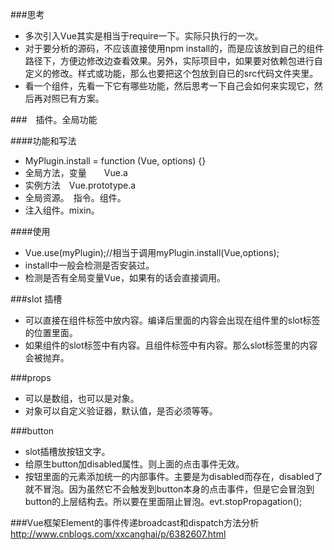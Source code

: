 ###思考 
* 多次引入Vue其实是相当于require一下。实际只执行的一次。
* 对于要分析的源码，不应该直接使用npm install的，而是应该放到自己的组件路径下，方便边修改边查看效果。另外，实际项目中，如果要对依赖包进行自定义的修改。样式或功能，那么也要把这个包放到自已的src代码文件夹里。
* 看一个组件，先看一下它有哪些功能，然后思考一下自己会如何来实现它，然后再对照已有方案。


###　插件。全局功能

####功能和写法
* MyPlugin.install = function (Vue, options) {}
* 全局方法，变量　　Vue.a 
* 实例方法　Vue.prototype.a
* 全局资源。　指令。组件。
* 注入组件。mixin。

####使用
* Vue.use(myPlugin);//相当于调用myPlugin.install(Vue,options);
* install中一般会检测是否安装过。
* 检测是否有全局变量Vue，如果有的话会直接调用。


###slot 插槽
* 可以直接在组件标签中放内容。编译后里面的内容会出现在组件里的slot标签的位置里面。
* 如果组件的slot标签中有内容。且组件标签中有内容。那么slot标签里的内容会被抛弃。


###props 
* 可以是数组，也可以是对象。
* 对象可以自定义验证器，默认值，是否必须等等。


###button
* slot插槽放按钮文字。
* 给原生button加disabled属性。则上面的点击事件无效。
* 按钮里面的元素添加统一的内部事件。主要是为disabled而存在，disabled了就不冒泡。因为虽然它不会触发到button本身的点击事件，但是它会冒泡到button的上层结构去。所以要在里面阻止冒泡。evt.stopPropagation();

###Vue框架Element的事件传递broadcast和dispatch方法分析
http://www.cnblogs.com/xxcanghai/p/6382607.html